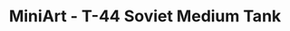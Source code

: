 ---
layout: product
title: "MiniArt - T-44 Soviet Medium Tank"
price: "TBA" 
desc: "N/A"
img_path: "/assets/img/MI35193.jpg"
brand: "N/A"
available: false
special_offer: false
new: false
soon: true
cat: "010000"
subcat: "010100"
subsubcat: "0N/A"
sifra: "MI35193"
---
